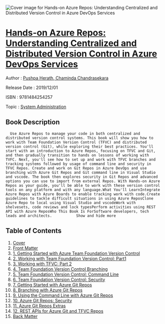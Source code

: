 ![Cover image for Hands-on Azure Repos: Understanding Centralized and Distributed Version Control in Azure DevOps Services](https://imgdetail.ebookreading.net/cover/cover/20200215/EB9781484254257.jpg)

[Hands-on Azure Repos: Understanding Centralized and Distributed Version Control in Azure DevOps Services](https://ebookreading.net/view/book/Hands-on+Azure+Repos%3A+Understanding+Centralized+and+Distributed+Version+Control+in+Azure+DevOps+Services-EB9781484254257_1.html "Hands-on Azure Repos: Understanding Centralized and Distributed Version Control in Azure DevOps Services")
====================================================================================================================

Author : [Pushpa Herath](https://ebookreading.net/search/author/Pushpa+Herath),[ Chaminda Chandrasekara](https://ebookreading.net/search/author/+Chaminda+Chandrasekara)

Release Date : 2019/12/01

ISBN : 9781484254257

Topic : [System Administration](https://ebookreading.net/search/category/system-administration)

Book Description
-----------------

      Use Azure Repos to manage your code in both centralized and distributed version control systems. This book will show you how to work with Team Foundation Version Control (TFVC) and distributed version control (Git), while exploring their best practices. You'll start with an introduction to Azure Repos, focusing on TFVC and Git, and then gradually transition to hands on lessons of working with TVFC. Next, you'll see how to set up and work with TFVC branches and tracking systems followed by usage of command line and security in TFVC Repos. Create and work on Git Repos in Azure DevOps and use branching with Azure Git Repos and Git command line in Visual Studio and vscode. The book then explores security in Git Repos and advanced options you can use to import from external Repos. With Hands-on Azure Repos as your guide, you'll be able to work with these version control tools on any platform and with any language.What You'll LearnIntegrate Azure Repos with Azure Boards to enable tracking work with code.Create guidelines to tackle difficult situations in using Azure ReposClone Azure Repo to local using Visual Studio and vscodeWork with shelvesets, code reviews and lock typesPerform activities using REST API with Azure ReposWho This Book Is ForSoftware developers, tech leads and architects.           Show and hide more                
Table of Contents
-----------------

1. [Cover](https://ebookreading.net/view/book/Hands-on+Azure+Repos%3A+Understanding+Centralized+and+Distributed+Version+Control+in+Azure+DevOps+Services-EB9781484254257_1.html)
1. [Front Matter](https://ebookreading.net/view/book/Hands-on+Azure+Repos%3A+Understanding+Centralized+and+Distributed+Version+Control+in+Azure+DevOps+Services-EB9781484254257_2.html)
1. [1. Getting Started with Azure Team Foundation Version Control](https://ebookreading.net/view/book/Hands-on+Azure+Repos%3A+Understanding+Centralized+and+Distributed+Version+Control+in+Azure+DevOps+Services-EB9781484254257_3.html)
1. [2. Working with Team Foundation Version Control: Part1](https://ebookreading.net/view/book/Hands-on+Azure+Repos%3A+Understanding+Centralized+and+Distributed+Version+Control+in+Azure+DevOps+Services-EB9781484254257_4.html)
1. [3. Working with TFVC: Part 2](https://ebookreading.net/view/book/Hands-on+Azure+Repos%3A+Understanding+Centralized+and+Distributed+Version+Control+in+Azure+DevOps+Services-EB9781484254257_5.html)
1. [4. Team Foundation Version Control Branching](https://ebookreading.net/view/book/Hands-on+Azure+Repos%3A+Understanding+Centralized+and+Distributed+Version+Control+in+Azure+DevOps+Services-EB9781484254257_6.html)
1. [5. Team Foundation Version Control: Command Line](https://ebookreading.net/view/book/Hands-on+Azure+Repos%3A+Understanding+Centralized+and+Distributed+Version+Control+in+Azure+DevOps+Services-EB9781484254257_7.html)
1. [6. Team Foundation Version Control: Security](https://ebookreading.net/view/book/Hands-on+Azure+Repos%3A+Understanding+Centralized+and+Distributed+Version+Control+in+Azure+DevOps+Services-EB9781484254257_8.html)
1. [7. Getting Started with Azure Git Repos](https://ebookreading.net/view/book/Hands-on+Azure+Repos%3A+Understanding+Centralized+and+Distributed+Version+Control+in+Azure+DevOps+Services-EB9781484254257_9.html)
1. [8. Branching with Azure Git Repos](https://ebookreading.net/view/book/Hands-on+Azure+Repos%3A+Understanding+Centralized+and+Distributed+Version+Control+in+Azure+DevOps+Services-EB9781484254257_10.html)
1. [9. Using the Command Line with Azure Git Repos](https://ebookreading.net/view/book/Hands-on+Azure+Repos%3A+Understanding+Centralized+and+Distributed+Version+Control+in+Azure+DevOps+Services-EB9781484254257_11.html)
1. [10. Azure Git Repos: Security](https://ebookreading.net/view/book/Hands-on+Azure+Repos%3A+Understanding+Centralized+and+Distributed+Version+Control+in+Azure+DevOps+Services-EB9781484254257_12.html)
1. [11. Azure Git Repos Extras](https://ebookreading.net/view/book/Hands-on+Azure+Repos%3A+Understanding+Centralized+and+Distributed+Version+Control+in+Azure+DevOps+Services-EB9781484254257_13.html)
1. [12. REST APIs for Azure Git and TFVC Repos](https://ebookreading.net/view/book/Hands-on+Azure+Repos%3A+Understanding+Centralized+and+Distributed+Version+Control+in+Azure+DevOps+Services-EB9781484254257_14.html)
1. [Back Matter](https://ebookreading.net/view/book/Hands-on+Azure+Repos%3A+Understanding+Centralized+and+Distributed+Version+Control+in+Azure+DevOps+Services-EB9781484254257_15.html)
